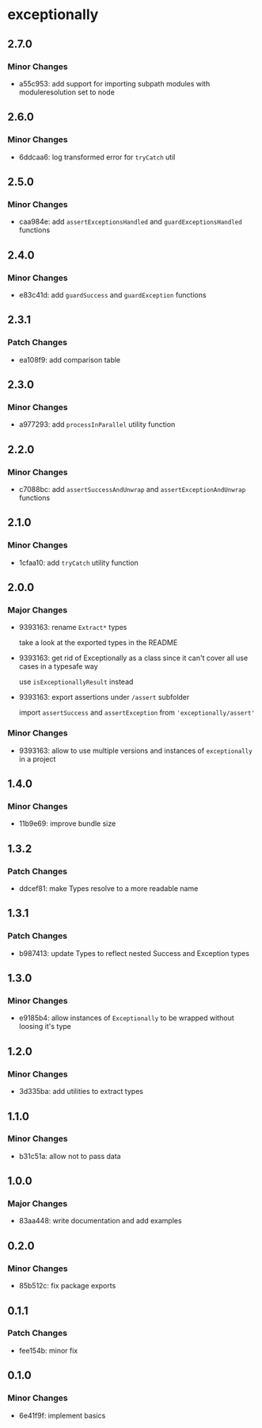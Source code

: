 # exceptionally

## 2.7.0

### Minor Changes

- a55c953: add support for importing subpath modules with moduleresolution set to node

## 2.6.0

### Minor Changes

- 6ddcaa6: log transformed error for `tryCatch` util

## 2.5.0

### Minor Changes

- caa984e: add `assertExceptionsHandled` and `guardExceptionsHandled` functions

## 2.4.0

### Minor Changes

- e83c41d: add `guardSuccess` and `guardException` functions

## 2.3.1

### Patch Changes

- ea108f9: add comparison table

## 2.3.0

### Minor Changes

- a977293: add `processInParallel` utility function

## 2.2.0

### Minor Changes

- c7088bc: add `assertSuccessAndUnwrap` and `assertExceptionAndUnwrap` functions

## 2.1.0

### Minor Changes

- 1cfaa10: add `tryCatch` utility function

## 2.0.0

### Major Changes

- 9393163: rename `Extract*` types

  take a look at the exported types in the README

- 9393163: get rid of Exceptionally as a class since it can't cover all use cases in a typesafe way

  use `isExceptionallyResult` instead

- 9393163: export assertions under `/assert` subfolder

  import `assertSuccess` and `assertException` from `'exceptionally/assert'`

### Minor Changes

- 9393163: allow to use multiple versions and instances of `exceptionally` in a project

## 1.4.0

### Minor Changes

- 11b9e69: improve bundle size

## 1.3.2

### Patch Changes

- ddcef81: make Types resolve to a more readable name

## 1.3.1

### Patch Changes

- b987413: update Types to reflect nested Success and Exception types

## 1.3.0

### Minor Changes

- e9185b4: allow instances of `Exceptionally` to be wrapped without loosing it's type

## 1.2.0

### Minor Changes

- 3d335ba: add utilities to extract types

## 1.1.0

### Minor Changes

- b31c51a: allow not to pass data

## 1.0.0

### Major Changes

- 83aa448: write documentation and add examples

## 0.2.0

### Minor Changes

- 85b512c: fix package exports

## 0.1.1

### Patch Changes

- fee154b: minor fix

## 0.1.0

### Minor Changes

- 6e41f9f: implement basics
